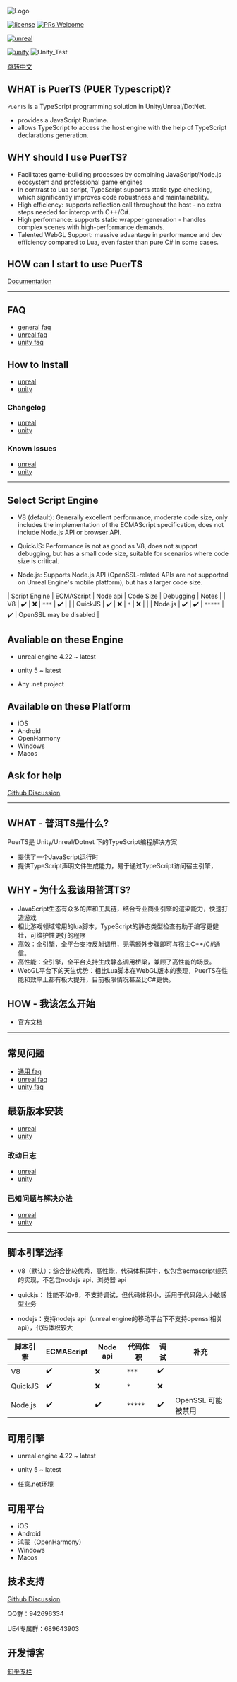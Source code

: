 ![Logo](./doc/pic/puerts_logo.png)

[![license](https://img.shields.io/badge/license-BSD_3_Clause-blue.svg)](https://github.com/Tencent/puerts/blob/master/LICENSE)
[![PRs Welcome](https://img.shields.io/badge/PRs-welcome-blue.svg)](https://github.com/Tencent/puerts/pulls)

[![unreal](https://img.shields.io/badge/unreal-v1.0.6p1-blue.svg)](https://github.com/Tencent/puerts/releases/tag/Unreal_v1.0.6p1)

[![unity](https://img.shields.io/badge/unity(stable)-v2.0.2-blue.svg)](doc/unity/zhcn/install.md)
![Unity_Test](https://github.com/Tencent/puerts/workflows/unity%20unittest/badge.svg)

[跳转中文](#what---普洱ts是什么)

## WHAT is PuerTS (PUER Typescript)?
 
`PuerTS` is a TypeScript programming solution in Unity/Unreal/DotNet.
* provides a JavaScript Runtime.
* allows TypeScript to access the host engine with the help of TypeScript declarations generation.

## WHY should I use PuerTS?

* Facilitates game-building processes by combining JavaScript/Node.js ecosystem and professional game engines
* In contrast to Lua script, TypeScript supports static type checking, which significantly improves code robustness and maintainability.
* High efficiency: supports reflection call throughout the host - no extra steps needed for interop with C++/C#.
* High performance: supports static wrapper generation - handles complex scenes with high-performance demands.
* Talented WebGL Support: massive advantage in performance and dev efficiency compared to Lua, even faster than pure C# in some cases.

## HOW can I start to use PuerTS
[Documentation](https://puerts.github.io/en)

---

## FAQ

* [general faq](doc/faq.md)
* [unreal faq](doc/unreal/en/faq.md)
* [unity faq](doc/unity/en/faq.md)

## How to Install

* [unreal](doc/unreal/en/install.md)
* [unity](doc/unity/en/install.md)

### Changelog

* [unreal](doc/unreal/en/changelog.md)
* [unity](unity/Assets/core/upm/changelog.md)

### Known issues

* [unreal](doc/unreal/en/bugs.md)
* [unity](doc/unity/en/bugs.md)

---

## Select Script Engine

* V8 (default): Generally excellent performance, moderate code size, only includes the implementation of the ECMAScript specification, does not include Node.js API or browser API.

* QuickJS: Performance is not as good as V8, does not support debugging, but has a small code size, suitable for scenarios where code size is critical.

* Node.js: Supports Node.js API (OpenSSL-related APIs are not supported on Unreal Engine's mobile platform), but has a larger code size.


| Script Engine | ECMAScript | Node api | Code Size | Debugging | Notes |
| V8 | ✔️ | ❌ | `***` | ✔️ | |
| QuickJS | ✔️ | ❌ | `*` | ❌ | |
| Node.js | ✔️ | ✔️ | `*****` | ✔️ | OpenSSL may be disabled |

## Avaliable on these Engine

* unreal engine 4.22 ~ latest

* unity 5 ~ latest

* Any .net project

## Available on these Platform

* iOS
* Android
* OpenHarmony
* Windows
* Macos


## Ask for help

[Github Discussion](https://github.com/Tencent/puerts/discussions)

------

## WHAT - 普洱TS是什么?
PuerTS是 Unity/Unreal/Dotnet 下的TypeScript编程解决方案

* 提供了一个JavaScript运行时
* 提供TypeScript声明文件生成能力，易于通过TypeScript访问宿主引擎，


## WHY - 为什么我该用普洱TS?

* JavaScript生态有众多的库和工具链，结合专业商业引擎的渲染能力，快速打造游戏
* 相比游戏领域常用的lua脚本，TypeScript的静态类型检查有助于编写更健壮，可维护性更好的程序
* 高效：全引擎，全平台支持反射调用，无需额外步骤即可与宿主C++/C#通信。
* 高性能：全引擎，全平台支持生成静态调用桥梁，兼顾了高性能的场景。
* WebGL平台下的天生优势：相比Lua脚本在WebGL版本的表现，PuerTS在性能和效率上都有极大提升，目前极限情况甚至比C#更快。

## HOW - 我该怎么开始

* [官方文档](https://puerts.github.io)

---


## 常见问题

* [通用 faq](doc/faq.md)
* [unreal faq](doc/unreal/zhcn/faq.md)
* [unity faq](doc/unity/zhcn/faq.md)

## 最新版本安装

* [unreal](doc/unreal/zhcn/install.md)
* [unity](doc/unity/zhcn/install.md)

### 改动日志

* [unreal](doc/unreal/zhcn/changelog.md)
* [unity](unity/Assets/core/upm/changelog-hans.md)

### 已知问题与解决办法

* [unreal](doc/unreal/zhcn/bugs.md)
* [unity](doc/unity/zhcn/bugs.md)

---

## 脚本引擎选择

* v8（默认）：综合比较优秀，高性能，代码体积适中，仅包含ecmascript规范的实现，不包含nodejs api、浏览器 api

* quickjs： 性能不如v8，不支持调试，但代码体积小，适用于代码段大小敏感型业务

* nodejs：支持nodejs api（unreal engine的移动平台下不支持openssl相关api），代码体积较大

| 脚本引擎 | ECMAScript | Node api | 代码体积 | 调试 | 补充 |
| --- | --- | --- | --- | --- | --- |
| V8 | ✔️ | ❌ | `***` | ✔️ | |
| QuickJS | ✔️ | ❌ | `*` | ❌ | |
| Node.js | ✔️ | ✔️ | `*****` | ✔️ | OpenSSL 可能被禁用 |

## 可用引擎

* unreal engine 4.22 ~ latest

* unity 5 ~ latest

* 任意.net环境

## 可用平台

* iOS
* Android
* 鸿蒙（OpenHarmony）
* Windows
* Macos


## 技术支持

[Github Discussion](https://github.com/Tencent/puerts/discussions)

QQ群：942696334

UE4专属群：689643903

## 开发博客
[知乎专栏](https://www.zhihu.com/column/c_1355534112468402176)
